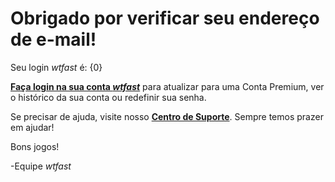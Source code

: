 # Obrigado por verificar seu endereço de e-mail!

Seu login *wtfast* é: {0}

[**Faça login na sua conta *wtfast***](https://secure.wtfast.com/member/Account/Login) para atualizar para uma Conta Premium, ver o histórico da sua conta ou redefinir sua senha.

Se precisar de ajuda, visite nosso [**Centro de Suporte**](http://support.wtfast.com). Sempre temos prazer em ajudar! 

Bons jogos!

-Equipe *wtfast*
